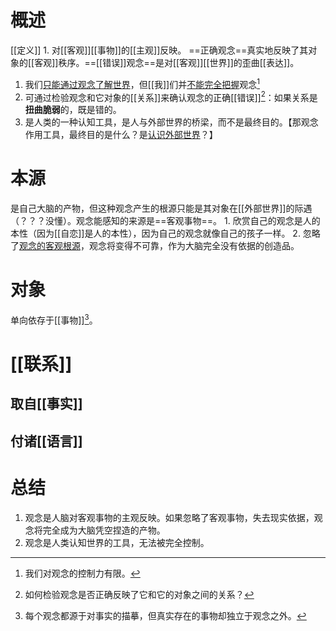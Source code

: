 # 概述
[[定义]]
	1. 对[[客观]][[事物]]的[[主观]]反映。
==正确观念==真实地反映了其对象的[[客观]]秩序。==[[错误]]观念==是对[[客观]][[世界]]的歪曲[[表达]]。

1. 我们<u>只能通过观念了解世界</u>，但[[我]]们并<u>不能完全把握</u>观念[^3]
2. 可通过检验观念和它对象的[[关系]]来确认观念的正确[[错误]][^2]：如果关系是**扭曲脆弱**的，既是错的。
3. 是人类的一种认知工具，是人与外部世界的桥梁，而不是最终目的。【那观念作用工具，最终目的是什么？是<u>认识外部世界</u>？】
# 本源
是自己大脑的产物，但这种观念产生的根源只能是其对象在[[外部世界]]的际遇（？？？没懂）。观念能感知的来源是==客观事物==。
	1. 欣赏自己的观念是人的本性（因为[[自恋]]是人的本性），因为自己的观念就像自己的孩子一样。
	2. 忽略了<u>观念的客观根源</u>，观念将变得不可靠，作为大脑完全没有依据的创造品。
# 对象
单向依存于[[事物]][^1]。
# [[联系]] 
## 取自[[事实]] 
## 付诸[[语言]] 

# 总结
1. 观念是人脑对客观事物的主观反映。如果忽略了客观事物，失去现实依据，观念将完全成为大脑凭空捏造的产物。
2. 观念是人类认知世界的工具，无法被完全控制。

[^1]: 每个观念都源于对事实的描摹，但真实存在的事物却独立于观念之外。
[^2]: 如何检验观念是否正确反映了它和它的对象之间的关系？
[^3]: 我们对观念的控制力有限。